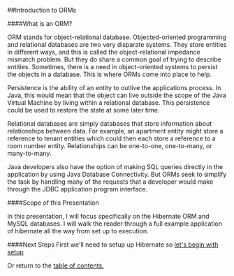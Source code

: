##Introduction to ORMs

####What is an ORM?

ORM stands for object-relational database. Objected-oriented programming and relational
databases are two very disparate systems. They store entities in different ways, and this is called the
object-relational impedance mismatch problem. But they do share a common goal of trying
to describe entities. Sometimes, there is a need in object-oriented systems to 
persist the objects in a database. This is where ORMs come into place to help. 

Persistence is the ability of an entity to outlive the applications process. In Java,
this would mean that the object can live outside the scope of the Java Virtual Machine by
living within a relational database. This persistence could be used to restore the state at some later time.

Relational databases are simply databases that store information about relationships
between data. For example, an apartment entity might store a reference to tenant
entities which could then each store a reference to a room number entity. Relationships
can be one-to-one, one-to-many, or many-to-many. 

Java developers also have the option of making SQL queries directly in the application
by using Java Database Connectivity. But ORMs seek to simplify the task by
handling many of the requests that a developer would make through the JDBC application
program interface.

####Scope of this Presentation

In this presentation, I will focus specifically on the Hibernate ORM and MySQL
databases. I will walk the reader through a full example application of hibernate
all the way from set up to execution.

####Next Steps
First we'll need to setup up Hibernate so [let's begin with setup](https://github.com/trekbaum/present/blob/master/orm/setup.md)

Or return to the [table of contents.](https://github.com/trekbaum/present/blob/master/orm/README.md)
